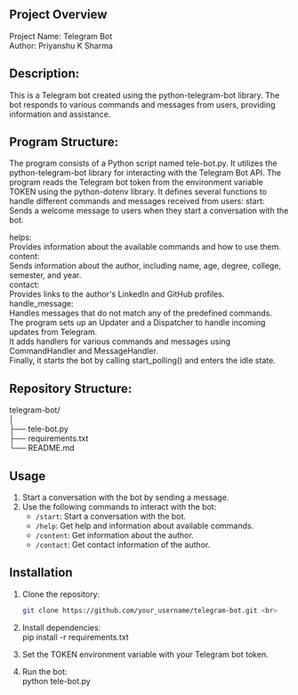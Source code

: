 ## Project Overview
Project Name: Telegram Bot <br>
Author: Priyanshu K Sharma <br>
## Description: <br>
This is a Telegram bot created using the python-telegram-bot library. The bot responds to various commands and messages from users, providing information and assistance.<br>

## Program Structure:
The program consists of a Python script named tele-bot.py.
It utilizes the python-telegram-bot library for interacting with the Telegram Bot API.
The program reads the Telegram bot token from the environment variable TOKEN using the python-dotenv library.
It defines several functions to handle different commands and messages received from users:
start: Sends a welcome message to users when they start a conversation with the bot.<br>

helps: <br>
Provides information about the available commands and how to use them.<br>
content: <br>
Sends information about the author, including name, age, degree, college, semester, and year.<br>
contact: <br>
Provides links to the author's LinkedIn and GitHub profiles.<br>
handle_message: <br>
Handles messages that do not match any of the predefined commands.<br>
The program sets up an Updater and a Dispatcher to handle incoming updates from Telegram.<br>
It adds handlers for various commands and messages using CommandHandler and MessageHandler.<br>
Finally, it starts the bot by calling start_polling() and enters the idle state.

## Repository Structure:<br>
telegram-bot/<br>
│<br>
├── tele-bot.py<br>
├── requirements.txt<br>
└── README.md<br>

## Usage

1. Start a conversation with the bot by sending a message. <br>
2. Use the following commands to interact with the bot:<br>
    - `/start`: Start a conversation with the bot.<br>
    - `/help`: Get help and information about available commands.<br>
    - `/content`: Get information about the author.<br>
    - `/contact`: Get contact information of the author.<br>

## Installation

1. Clone the repository: <br>
   ```bash
   git clone https://github.com/your_username/telegram-bot.git <br>

2. Install dependencies: <br>
pip install -r requirements.txt <br>

3. Set the TOKEN environment variable with your Telegram bot token.<br>

4. Run the bot:<br>
python tele-bot.py




